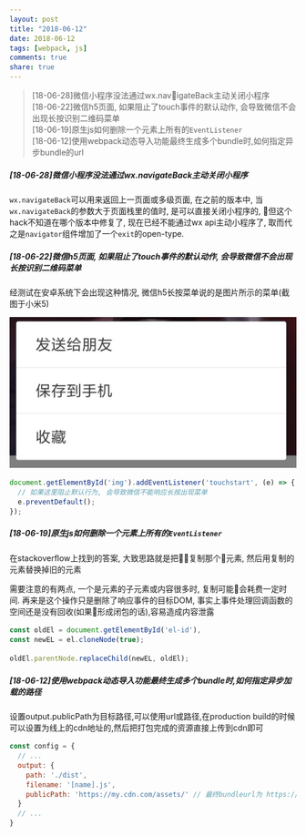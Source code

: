 ```yaml
---
layout: post
title: "2018-06-12"
date: 2018-06-12
tags: [webpack, js]
comments: true
share: true
---
```


> [18-06-28]微信小程序没法通过wx.navigateBack主动关闭小程序 <br>
> [18-06-22]微信h5页面, 如果阻止了touch事件的默认动作, 会导致微信不会出现长按识别二维码菜单 <br>
> [18-06-19]原生js如何删除一个元素上所有的`EventListener` <br>
> [18-06-12]使用webpack动态导入功能最终生成多个bundle时,如何指定异步bundle的url <br>

##### [18-06-28]微信小程序没法通过wx.navigateBack主动关闭小程序

`wx.navigateBack`可以用来返回上一页面或多级页面, 在之前的版本中, 当`wx.navigateBack`的参数大于页面栈里的值时, 是可以直接关闭小程序的, 但这个hack不知道在哪个版本中修复了, 现在已经不能通过wx api主动小程序了, 取而代之是`navigator`组件增加了一个`exit`的open-type.

##### [18-06-22]微信h5页面, 如果阻止了touch事件的默认动作, 会导致微信不会出现长按识别二维码菜单

经测试在安卓系统下会出现这种情况, 微信h5长按菜单说的是图片所示的菜单(截图于小米5)

![微信长按菜单](/images/2018-06/wx-contextmenu.png)

```js
document.getElementById('img').addEventListener('touchstart', (e) => {
  // 如果这里阻止默认行为, 会导致微信不能响应长按出现菜单
  e.preventDefault();
});
```


##### [18-06-19]原生js如何删除一个元素上所有的`EventListener`

在stackoverflow上找到的答案, 大致思路就是把复制那个元素, 然后用复制的元素替换掉旧的元素

需要注意的有两点, 一个是元素的子元素或内容很多时, 复制可能会耗费一定时间. 再来是这个操作只是删除了响应事件的目标DOM, 事实上事件处理回调函数的空间还是没有回收(如果形成闭包的话),容易造成内容泄露

```js
const oldEl = document.getElementById('el-id'),
const newEL = el.cloneNode(true);

oldEl.parentNode.replaceChild(newEL, oldEl);
```


##### [18-06-12]使用webpack动态导入功能最终生成多个bundle时,如何指定异步加载的路径

设置output.publicPath为目标路径,可以使用url或路径,在production build的时候可以设置为线上的cdn地址的,然后把打包完成的资源直接上传到cdn即可

```js
const config = {
  // ...
  output: {
    path: './dist', 
    filename: '[name].js',
    publicPath: 'https://my.cdn.com/assets/' // 最终bundleurl为 https://my.cdn.com/assets/[name].js
  }
  // ...
}
```
